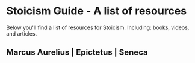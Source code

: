 # Stoicism Guide - A list of resources
Below you'll find a list of resources for Stoicism. Including: books, videos, and articles.

## Marcus Aurelius | Epictetus | Seneca


